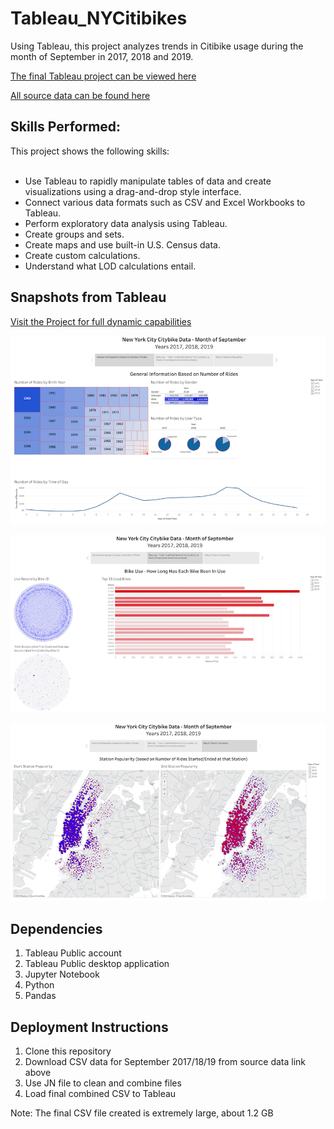 # Tableau_NYCitibikes
Using Tableau, this project analyzes trends in Citibike usage during the month of September in 2017, 2018 and 2019.  

[The final Tableau project can be viewed here](https://public.tableau.com/profile/andrea.morgan7582#!/vizhome/NYCCitibikeData/NYCCitybikeStory)

[All source data can be found here](https://www.citibikenyc.com/system-data)


## Skills Performed: 
This project shows the following skills:
<br><br>
* Use Tableau to rapidly manipulate tables of data and create visualizations using a drag-and-drop style interface. <br>
* Connect various data formats such as CSV and Excel Workbooks to Tableau.<br>
* Perform exploratory data analysis using Tableau.<br>
* Create groups and sets.<br>
* Create maps and use built-in U.S. Census data. <br>
* Create custom calculations.<br>
* Understand what LOD calculations entail.<br>

## Snapshots from Tableau
[Visit the Project for full dynamic capabilities](https://public.tableau.com/profile/andrea.morgan7582#!/vizhome/NYCCitibikeData/NYCCitybikeStory)

![Tableau1](https://github.com/AndreaMorgan/Tableau_NYCitibikes/blob/master/Images/Tableau1.png)

![Tableau2](https://github.com/AndreaMorgan/Tableau_NYCitibikes/blob/master/Images/Tableau2.png)

![Tableau3](https://github.com/AndreaMorgan/Tableau_NYCitibikes/blob/master/Images/Tableau3.png)


## Dependencies
1. Tableau Public account
2. Tableau Public desktop application
3. Jupyter Notebook
4. Python
5. Pandas


## Deployment Instructions
1. Clone this repository
2. Download CSV data for September 2017/18/19 from source data link above
3. Use JN file to clean and combine files
4. Load final combined CSV to Tableau

Note:  The final CSV file created is extremely large, about 1.2 GB
